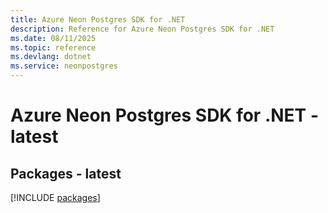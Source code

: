 ```yaml
---
title: Azure Neon Postgres SDK for .NET
description: Reference for Azure Neon Postgres SDK for .NET
ms.date: 08/11/2025
ms.topic: reference
ms.devlang: dotnet
ms.service: neonpostgres
---
```

# Azure Neon Postgres SDK for .NET - latest
## Packages - latest
[!INCLUDE [packages](neon-postgres-index.md)]